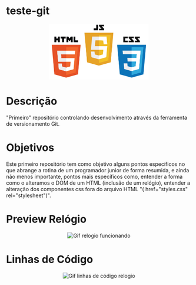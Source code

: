 # teste-git
<p align="center">
    <img src="/img/imgHeadReadme.jpg" height="150" widht="150" alt="simbolos JS, HTML e CSS">
</p>

<h1>Descrição</h1>
<p>"Primeiro" repositório controlando desenvolvimento através da ferramenta de versionamento Git.</p>

<h1>Objetivos</h1>
<p>Este primeiro repositório tem como objetivo alguns pontos específicos no que abrange a rotina de um programador junior de forma resumida, e ainda não menos importante, pontos mais específicos como, entender a forma como o alteramos o DOM de um HTML (inclusão de um relógio), entender a alteração dos componentes css fora do arquivo HTML <italy>"( href="styles.css" rel="stylesheet")"</italy>.</p>

<h1>Preview Relógio</h1>
<p align="center">
    <img src="/img/web_executando.gif"
    height="860" widht="1080" alt="Gif relogio funcionando">
</p>

<h1>Linhas de Código</h1>
<p align="center">
    <img src="/img/linhas_codigos.gif"
    height="860" widht="1080" alt="Gif linhas de código relogio">
</p>
